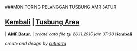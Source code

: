 ###MONITORING PELANGGAN TUSBUNG AMR BATUR


## [Kembali](http://areabatur.github.io/3mm.3atur/) | [ Tusbung Area](https://github.com/areabatur/3mm.3atur/blob/master/tusbung/3mm.areatusbung.markdown )

| **[AMR Batur.](https://github.com/areabatur/3mm.3atur/blob/master/files/btr.amr.112015.xlsx?raw=true )** |
_create data file tgl 26.11.2015 jam 07:30_
**[Kembali](http://areabatur.github.io/3mm.3atur/)**

_create and design by [putuarta](mailto:putuarta@gmail.com)_
